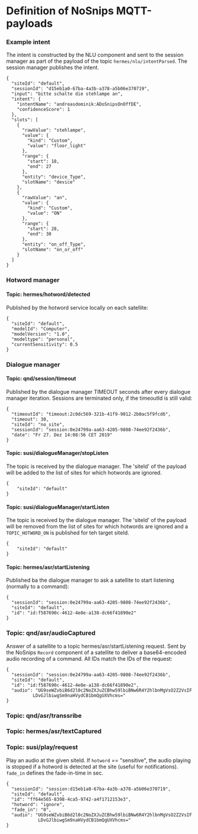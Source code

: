
# Definition of NoSnips MQTT-payloads

### Example intent

The intent is constructed by the NLU component and sent to the session manager
as part of the payload of the topic `hermes/nlu/intentParsed`.
The session manager publishes the intent.

```
{
  "siteId": "default",
  "sessionId": "d15eb1a0-67ba-4a3b-a378-a5b06e370719",
  "input": "bitte schalte die stehlampe an",
  "intent": {
    "intentName": "andreasdominik:ADoSnipsOnOffDE",
    "confidenceScore": 1
  },
  "slots": [
    {
      "rawValue": "stehlampe",
      "value": {
        "kind": "Custom",
        "value": "floor_light"
      },
      "range": {
        "start": 18,
        "end": 27
      },
      "entity": "device_Type",
      "slotName": "device"
    },
    {
      "rawValue": "an",
      "value": {
        "kind": "Custom",
        "value": "ON"
      },
      "range": {
        "start": 28,
        "end": 30
      },
      "entity": "on_off_Type",
      "slotName": "on_or_off"
    }
  ]
}
```


### Hotword manager

#### Topic: hermes/hotword/detected

Published by the hotword service locally on each satellite:

```
{
  "siteId": "default",
  "modelId": "Computer",
  "modelVersion": "1.0",
  "modeltype": "personal",
  "currentSensitivity": 0.5
}
```



### Dialogue manager

#### Topic: qnd/session/timeout

Published by the dialogue manager TIMEOUT seconds after every
dialogue manager iteration. Sessions are terminated only, if
the timeoutId is still valid:

```
{
  "timeoutId": "timeout:2c0dc569-321b-41f9-9012-2b0ac5f9fcd6",
  "timeout": 30,
  "siteId": "no_site",
  "sessionId": "session:0e24799a-aa63-4205-9808-74ee92f2436b",
  "date": "Fr 27. Dez 14:08:56 CET 2019"
}
```


#### Topic: susi/dialogueManager/stopListen

The topic is received by the dialogue manager. The 'siteId' of the payload will
be added to the list of sites for which hotwords are ignored.

```
{
    "siteId": "default"
}
```



#### Topic: susi/dialogueManager/startListen

The topic is received by the dialogue manager. The 'siteId' of the payload will
be removed from the list of sites for which hotwords are ignored and
a `TOPIC_HOTWORD_ON` is published for teh target siteId.

```
{
    "siteId": "default"
}
```

#### Topic: hermes/asr/startListening

Published ba the dialogue manager to ask a satellite to start
listening (normally to a command):

```
{
  "sessionId": "session:0e24799a-aa63-4205-9808-74ee92f2436b",
  "siteId": "default",
  "id": "id:f587690c-4612-4e8e-a138-dc66f41890e2"
}
```

### Topic: qnd/asr/audioCaptured

Answer of a satellite to a topic hermes/asr/startListening request.
Sent by the NoSnips `Record` component of a satellite
to deliver a base64-encoded audio recording of a command.
All IDs match the IDs of the request:

```
{
  "sessionId": "session:0e24799a-aa63-4205-9808-74ee92f2436b",
  "siteId": "default",
  "id": "id:f587690c-4612-4e8e-a138-dc66f41890e2",
  "audio": "UG9seWZvbiB6d2l0c2NoZXJuZCBhw59lbiBNw6R4Y2hlbnMgVsO2Z2VsIF
          LDvGJlbiwgSm9naHVydCB1bmQgUXVhcms="
}
```

### Topic: qnd/asr/transsribe

### Topic: hermes/asr/textCaptured

### Topic: susi/play/request

Play an audio at the given siteId.
If `hotword` == "sensitive", the audio playing is stopped if a hotword is
detected at the site (useful for notifications).
`fade_in` defines the fade-in-time in sec.

```
{
  "sessionId": "session:d15eb1a0-67ba-4a3b-a378-a5b06e370719",
  "siteId": "default",
  "id": "ff64e565-8398-4ca5-9742-a4f1712153e3",
  "hotword": "ignore",
  "fade_in": "0",
  "audio": "UG9seWZvbiB6d2l0c2NoZXJuZCBhw59lbiBNw6R4Y2hlbnMgVsO2Z2VsIF
            LDvGJlbiwgSm9naHVydCB1bmQgUXVhcms="
}
```  
